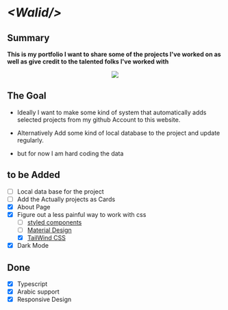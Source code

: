 # **_\<Walid/>_**

## Summary
**This is my portfolio I want to share some of the projects I've worked on as well as give credit to the talented folks I've worked with**

<p align="center">
    <img src="https://media3.giphy.com/media/emz6oJdNCwtJ81deoW/giphy.gif?cid=790b7611f6f921a5ff7605f3c3abd395c1a3d22f546739b0&rid=giphy.gif&ct=g">
</p>

## The Goal

- Ideally I want to make some kind of system that automatically adds selected projects from my github Account to this website.

- Alternatively Add some kind of local database to the project and update regularly.

- but for now I am hard coding the data

## to be Added

- [ ] Local data base for the project
- [ ] Add the Actually projects as Cards
- [x] About Page
- [x] Figure out a less painful way to work with css
  - [ ] [styled components](https://www.styled-components.com)
  - [ ] [Material Design](https://mui.com/)
  - [x] [TailWind CSS](https://tailwindcss.com/)
- [x] Dark Mode 
## Done

- [x] Typescript
- [x] Arabic support
- [x] Responsive Design
